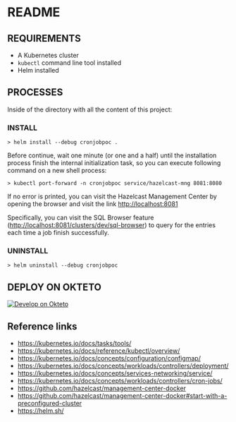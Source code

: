 # README

## REQUIREMENTS

- A Kubernetes cluster
- `kubectl` command line tool installed
- Helm installed

## PROCESSES

Inside of the directory with all the content of this project:

### INSTALL

```shell
> helm install --debug cronjobpoc .
```

Before continue, wait one minute (or one and a half) until the installation process finish the internal initialization task, so you can execute following command on a new shell process:

```shell
> kubectl port-forward -n cronjobpoc service/hazelcast-mng 8081:8080
```

If no error is printed, you can visit the Hazelcast Management Center by opening the browser and visit the link <http://localhost:8081>

Specifically, you can visit the SQL Browser feature (<http://localhost:8081/clusters/dev/sql-browser>) to query for the entries each time a job finish successfully.

### UNINSTALL

```shell
> helm uninstall --debug cronjobpoc
```

## DEPLOY ON OKTETO

[![Develop on Okteto](https://okteto.com/develop-okteto.svg)](https://cloud.okteto.com/deploy)

## Reference links

- <https://kubernetes.io/docs/tasks/tools/>
- <https://kubernetes.io/docs/reference/kubectl/overview/>
- <https://kubernetes.io/docs/concepts/configuration/configmap/>
- <https://kubernetes.io/docs/concepts/workloads/controllers/deployment/>
- <https://kubernetes.io/docs/concepts/services-networking/service/>
- <https://kubernetes.io/docs/concepts/workloads/controllers/cron-jobs/>
- <https://github.com/hazelcast/management-center-docker>
- <https://github.com/hazelcast/management-center-docker#start-with-a-preconfigured-cluster>
- <https://helm.sh/>
